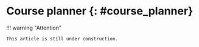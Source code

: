 # Course planner {: #course_planner}


!!! warning "Attention"

    This article is still under construction.





